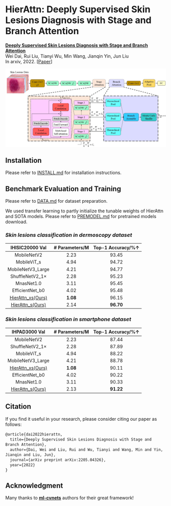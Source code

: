 # HierAttn: Deeply Supervised Skin Lesions Diagnosis with Stage and Branch Attention

[**Deeply Supervised Skin Lesions Diagnosis with Stage and Branch Attention**](https://arxiv.org/abs/2205.04326)  
Wei Dai, Rui Liu, Tianyi Wu, Min Wang, Jianqin Yin, Jun Liu        
In arxiv, 2022. [[Paper](https://arxiv.org/abs/2205.04326)]

<p align="left"> <img src=readme/Architecture2.jpg align="center" width="1080px">




## Installation

Please refer to [INSTALL.md](readme/INSTALL.md) for installation instructions.

## Benchmark Evaluation and Training

Please refer to [DATA.md](readme/DATA.md) for dataset preparation. 

We used transfer learning to partly initialize the tunable weights of HierAttn and SOTA models. Please refer to [PREMODEL.md](readme/PREMODEL.md) for pretrained models download.

### *Skin lesions classification in dermoscopy dataset*  

|                    IHISIC20000 Val                    | # Parameters/M | Top-1 Accuracy/%↑ |
| :---------------------------------------------------: | :------------: | :---------------: |
|                      MobileNetV2                      |      2.23      |       93.45       |
|                      MobileViT_s                      |      4.94      |       94.72       |
|                   MobileNetV3_Large                   |      4.21      |       94.77       |
|                    ShuffleNetV2_1×                    |      2.28      |       95.23       |
|                      MnasNet1.0                       |      3.11      |       95.45       |
|                    EfficientNet_b0                    |      4.02      |       95.48       |
| [HierAttn_xs(Ours)](https://arxiv.org/abs/2205.04326) |    **1.08**    |       96.15       |
| [HierAttn_s(Ours)](https://arxiv.org/abs/2205.04326)  |      2.14      |     **96.70**     |

### *Skin lesions classification in smartphone dataset*  

|                     IHPAD3000 Val                     | # Parameters/M | Top-1 Accuracy/%↑ |
| :---------------------------------------------------: | :------------: | :---------------: |
|                      MobileNetV2                      |      2.23      |       87.44       |
|                    ShuffleNetV2_1×                    |      2.28      |       87.89       |
|                      MobileViT_s                      |      4.94      |       88.22       |
|                   MobileNetV3_Large                   |      4.21      |       88.78       |
| [HierAttn_xs(Ours)](https://arxiv.org/abs/2205.04326) |    **1.08**    |       90.11       |
|                    EfficientNet_b0                    |      4.02      |       90.22       |
|                      MnasNet1.0                       |      3.11      |       90.33       |
| [HierAttn_s(Ours)](https://arxiv.org/abs/2205.04326)  |      2.13      |     **91.22**     |

## Citation

If you find it useful in your research, please consider citing our paper as follows:

    @article{dai2022hierattn,
      title={Deeply Supervised Skin Lesions Diagnosis with Stage and Branch Attention},
      author={Dai, Wei and Liu, Rui and Wu, Tianyi and Wang, Min and Yin, Jianqin and Liu, Jun},
      journal={arXiv preprint arXiv:2205.04326},
      year={2022}
    }

## Acknowledgment
Many thanks to **[ml-cvnets](https://github.com/apple/ml-cvnets)** authors for their great framework!
